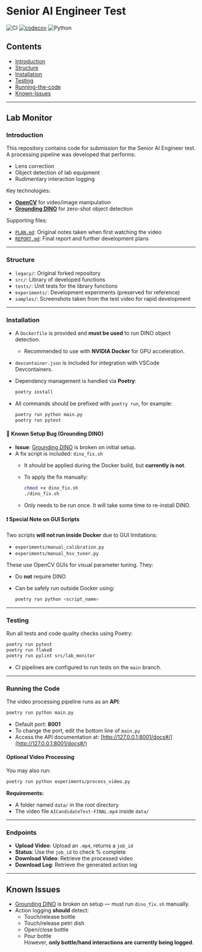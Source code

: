 # Senior AI Engineer Test

![CI](https://github.com/Talbron/Senior-AI-Engineer-Test/actions/workflows/ci.yml/badge.svg)
[![codecov](https://codecov.io/gh/Talbron/Senior-AI-Engineer-Test/branch/main/graph/badge.svg)](https://codecov.io/gh/Talbron/Senior-AI-Engineer-Test)
![Python](https://img.shields.io/badge/python-3.13-blue)


## Contents
- [Introduction](#introduction)
- [Structure](#structure)
- [Installation](#installation)
- [Testing](#testing)
- [Running-the-code](#running-the-code)
- [Known-Issues](#known-issues)

---

## Lab Monitor

### Introduction
This repository contains code for submission for the Senior AI Engineer test.  
A processing pipeline was developed that performs:
- Lens correction  
- Object detection of lab equipment  
- Rudimentary interaction logging  

Key technologies:
- [**OpenCV**](https://opencv.org) for video/image manipulation  
- [**Grounding DINO**](https://github.com/IDEA-Research/GroundingDINO) for zero-shot object detection  

Supporting files:
- [`PLAN.md`](https://github.com/Talbron/Senior-AI-Engineer-Test/blob/main/PLAN.md): Original notes taken when first watching the video  
- [`REPORT.md`](https://github.com/Talbron/Senior-AI-Engineer-Test/blob/main/REPORT.md): Final report and further development plans  

---

### Structure
- `legacy/`: Original forked repository  
- `src/`: Library of developed functions  
- `tests/`: Unit tests for the library functions  
- `experiments/`: Development experiments (preserved for reference)  
- `samples/`: Screenshots taken from the test video for rapid development  

---

### Installation

- A `Dockerfile` is provided and **must be used** to run DINO object detection.  
  - Recommended to use with **NVIDIA Docker** for GPU acceleration.
- `devcontainer.json` is included for integration with VSCode Devcontainers.
- Dependency management is handled via **Poetry**:
  
  ```bash
  poetry install
  ```

- All commands should be prefixed with `poetry run`, for example:

  ```bash
  poetry run python main.py
  poetry run pytest
  ```

#### 🔧 Known Setup Bug (Grounding DINO)
- **Issue**: [Grounding DINO](https://github.com/IDEA-Research/GroundingDINO) is broken on initial setup.
- A fix script is included: `dino_fix.sh`
  - It *should* be applied during the Docker build, but **currently is not**.
  - To apply the fix manually:

    ```bash
    chmod +x dino_fix.sh
    ./dino_fix.sh
    ```

  - Only needs to be run once. It will take some time to re-install DINO.

#### ❗ Special Note on GUI Scripts
Two scripts **will not run inside Docker** due to GUI limitations:
- `experiments/manual_calibration.py`
- `experiments/manual_hsv_tuner.py`

These use OpenCV GUIs for visual parameter tuning. They:
- Do **not** require DINO  
- Can be safely run outside Docker using:

  ```bash
  poetry run python <script_name>
  ```

---

### Testing

Run all tests and code quality checks using Poetry:

```bash
poetry run pytest
poetry run flake8
poetry run pylint src/lab_monitor
```

- CI pipelines are configured to run tests on the `main` branch.

---

### Running the Code

The video processing pipeline runs as an **API**:

```bash
poetry run python main.py
```

- Default port: **8001**
- To change the port, edit the bottom line of `main.py`
- Access the API documentation at: [http://127.0.0.1:8001/docs#/](http://127.0.0.1:8001/docs#/)

#### Optional Video Processing
You may also run:

```bash
poetry run python experiments/process_video.py
```

**Requirements:**
- A folder named `data/` in the root directory
- The video file `AICandidateTest-FINAL.mp4` inside `data/`

---

### Endpoints

- **Upload Video**: Upload an `.mp4`, returns a `job_id`
- **Status**: Use the `job_id` to check % complete
- **Download Video**: Retrieve the processed video
- **Download Log**: Retrieve the generated action log

---

## Known Issues

- [Grounding DINO](https://github.com/IDEA-Research/GroundingDINO) is broken on setup — must run `dino_fix.sh` manually.
- Action logging **should** detect:
  - Touch/release bottle  
  - Touch/release petri dish  
  - Open/close bottle  
  - Pour bottle  
  However, **only bottle/hand interactions are currently being logged**.
